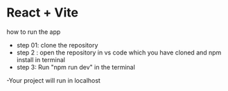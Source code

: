 # React + Vite

how to run the app
- step 01:
clone the repository
- step 2 :
open the repository in vs code which you have cloned and npm install in terminal
- step 3:
Run "npm run dev" in the terminal

-Your project will run in localhost
